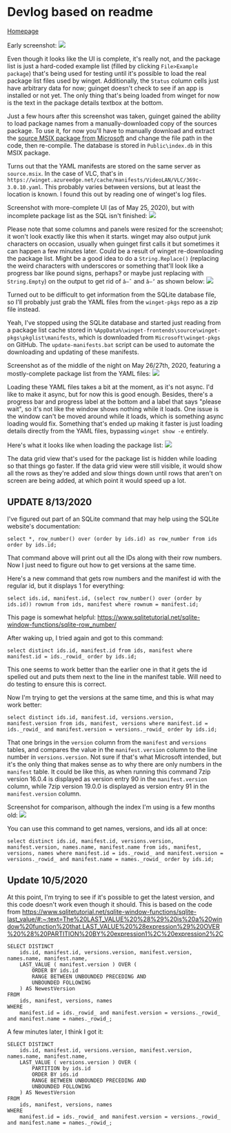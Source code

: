 # Devlog based on readme

[Homepage](https://drew-naylor.com/guinget)

Early screenshot:
![](images/screenshot.png?raw=true)

Even though it looks like the UI is complete, it's really not, and the package list is just a hard-coded example list (filled by clicking `File>Example package`) that's being used for testing until it's possible to load the real package list files used by winget. Additionally, the `Status` column cells just have arbitrary data for now; guinget doesn't check to see if an app is installed or not yet. The only thing that's being loaded from winget for now is the text in the package details textbox at the bottom.

Just a few hours after this screenshot was taken, guinget gained the ability to load package names from a manually-downloaded copy of the sources package. To use it, for now you'll have to manually download and extract the [source MSIX package from Microsoft](https://winget.azureedge.net/cache/source.msix) and change the file path in the code, then re-compile. The database is stored in `Public\index.db` in this MSIX package.

Turns out that the YAML manifests are stored on the same server as `source.msix`. In the case of VLC, that's in `https://winget.azureedge.net/cache/manifests/VideoLAN/VLC/369c-3.0.10.yaml`. This probably varies between versions, but at least the location is known. I found this out by reading one of winget's log files.

Screenshot with more-complete UI (as of May 25, 2020), but with incomplete package list as the SQL isn't finished:
![](images/screenshot-morecompleteui_butincompletepkglist.png?raw=true)

Please note that some columns and panels were resized for the screenshot; it won't look exactly like this when it starts. winget may also output junk characters on occasion, usually when guinget first calls it but sometimes it can happen a few minutes later. Could be a result of winget re-downloading the package list. Might be a good idea to do a `String.Replace()` (replacing the weird characters with underscores or something that'll look like a progress bar like pound signs, perhaps? or maybe just replacing with `String.Empty`) on the output to get rid of `â–ˆ` and `â–’` as shown below:
![](images/screenshot-sometimes-winget-makes-a-mess-of-the-details.png?raw=true)

Turned out to be difficult to get information from the SQLite database file, so I'll probably just grab the YAML files from the `winget-pkgs` repo as a zip file instead.

Yeah, I've stopped using the SQLite database and started just reading from a package list cache stored in `%AppData%\winget-frontends\source\winget-pkgs\pkglist\manifests`, which is downloaded from `Microsoft\winget-pkgs` on GitHub. The `update-manifests.bat` script can be used to automate the downloading and updating of these manifests.

Screenshot as of the middle of the night on May 26/27th, 2020, featuring a mostly-complete package list from the YAML files:
![](images/screenshot-mostly-complete-packagelist.png?raw=true)

Loading these YAML files takes a bit at the moment, as it's not async. I'd like to make it async, but for now this is good enough. Besides, there's a progress bar and progress label at the bottom and a label that says "please wait", so it's not like the window shows nothing while it loads. One issue is the window can't be moved around while it loads, which is something async loading would fix. Something that's ended up making it faster is just loading details directly from the YAML files, bypassing `winget show -e` entirely.

Here's what it looks like when loading the package list:
![](images/screenshot-loading-progress.png?raw=true)

The data grid view that's used for the package list is hidden while loading so that things go faster. If the data grid view were still visible, it would show all the rows as they're added and slow things down until rows that aren't on screen are being added, at which point it would speed up a lot.

## UPDATE 8/13/2020
I've figured out part of an SQLite command that may help using the SQLite website's documentation:
```sqlite
select *, row_number() over (order by ids.id) as row_number from ids order by ids.id;
```

That command above will print out all the IDs along with their row numbers. Now I just need to figure out how to get versions at the same time.

Here's a new command that gets row numbers and the manifest id with the regular id, but it displays 1 for everything:
```sqlite
select ids.id, manifest.id, (select row_number() over (order by ids.id)) rownum from ids, manifest where rownum = manifest.id;
```

This page is somewhat helpful:
https://www.sqlitetutorial.net/sqlite-window-functions/sqlite-row_number/

After waking up, I tried again and got to this command:
```sqlite
select distinct ids.id, manifest.id from ids, manifest where manifest.id = ids._rowid_ order by ids.id;
```

This one seems to work better than the earlier one in that it gets the id spelled out and puts them next to the line in the manifest table. Will need to do testing to ensure this is correct.

Now I'm trying to get the versions at the same time, and this is what may work better:
```sqlite
select distinct ids.id, manifest.id, versions.version, manifest.version from ids, manifest, versions where manifest.id = ids._rowid_ and manifest.version = versions._rowid_ order by ids.id;
```

That one brings in the `version` column from the `manifest` and `versions` tables, and compares the value in the `manifest.version` column to the line number in `versions.version`. Not sure if that's what Microsoft intended, but it's the only thing that makes sense as to why there are only numbers in the `manifest` table. It could be like this, as when running this command 7zip version 16.0.4 is displayed as version entry 90 in the `manifest.version` column, while 7zip version 19.0.0 is displayed as version entry 91 in the `manifest.version` column.

Screenshot for comparison, although the index I'm using is a few months old:
![](images/potential-breakthrough-in-understanding-the-source-index.png?raw=true)

You can use this command to get names, versions, and ids all at once:
```sqlite
select distinct ids.id, manifest.id, versions.version, manifest.version, names.name, manifest.name from ids, manifest, versions, names where manifest.id = ids._rowid_ and manifest.version = versions._rowid_ and manifest.name = names._rowid_ order by ids.id;
```

## Update 10/5/2020

At this point, I'm trying to see if it's possible to get the latest version, and this code doesn't work even though it should. This is based on the code from https://www.sqlitetutorial.net/sqlite-window-functions/sqlite-last_value/#:~:text=The%20LAST_VALUE%20%28%29%20is%20a%20window%20function%20that,LAST_VALUE%20%28expression%29%20OVER%20%28%20PARTITION%20BY%20expression1%2C%20expression2%2C

```sqlite
SELECT DISTINCT
    ids.id, manifest.id, versions.version, manifest.version, names.name, manifest.name,
    LAST_VALUE ( manifest.version ) OVER (
        ORDER BY ids.id 
        RANGE BETWEEN UNBOUNDED PRECEDING AND 
        UNBOUNDED FOLLOWING
    ) AS NewestVersion 
FROM
    ids, manifest, versions, names 
WHERE
    manifest.id = ids._rowid_ and manifest.version = versions._rowid_ and manifest.name = names._rowid_;
```

A few minutes later, I think I got it:

```sqlite
SELECT DISTINCT
    ids.id, manifest.id, versions.version, manifest.version, names.name, manifest.name,
    LAST_VALUE ( versions.version ) OVER (
		PARTITION by ids.id
        ORDER BY ids.id 
        RANGE BETWEEN UNBOUNDED PRECEDING AND 
        UNBOUNDED FOLLOWING
    ) AS NewestVersion 
FROM
    ids, manifest, versions, names 
WHERE
    manifest.id = ids._rowid_ and manifest.version = versions._rowid_ and manifest.name = names._rowid_;
```